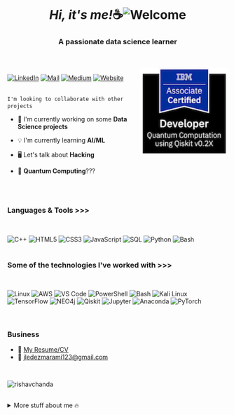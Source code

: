 <i><h1 align="center">Hi, it's me!</i>☕<img src="https://user-images.githubusercontent.com/1303154/88677602-1635ba80-d120-11ea-84d8-d263ba5fc3c0.gif" width="26px" height="28px" alt="Welcome"></h1>

<h3 align="center">A passionate data science learner</h3>
</br>
</br>
<a href="https://www.credly.com/badges/930ce7f7-0f6d-4d8f-8895-0c8c54d00302/print"><img align="right" alt="Cert" width="200" src="https://github.com/imjlstem/imjlstem/blob/77b9b9cd7f31501bb601b5194e6e056701f0a3ad/ibm-certified-associate-developer-quantum-computation-using-qiskit-v0-2x.png?raw=true">

[![LinkedIn](https://img.shields.io/badge/-Jordan_H-0077B5?style=for-the-badge&logo=linkedin&logoColor=white)](https://www.linkedin.com/in/jordanledezma-stem/)
[![Mail](https://img.shields.io/badge/-Jordan_H-c0392b?style=for-the-badge&labelColor=c0392b&logo=gmail&logoColor=white)](mailto:jledezmarami123@gmail.com)
[![Medium](https://img.shields.io/badge/-Writing_Blog-12100E?style=for-the-badge&logo=medium&logoColor=white)](https://medium.com/@ImJL_STEM)
[![Website](https://img.shields.io/badge/-Portfolio-12100E?style=for-the-badge&logo=appveyor&logoColor=white)]()
</br>
</br>
```
I'm looking to collaborate with other projects
```
- 📡 I'm currently working on some **Data Science projects**

- 💡 I'm currently learning **AI/ML**

- 🖥️ Let's talk about **Hacking**

- 🤔 **Quantum Computing**???

</br>
</br>

### Languages & Tools >>> 

</br>

![C++](https://img.shields.io/badge/-C++-000000?style=for-the-badge&logo=C%2B%2B&logoColor=00599C)
![HTML5](https://img.shields.io/badge/-HTML5-000000?style=for-the-badge&logo=HTML5&logoColor=E34F26)
![CSS3](https://img.shields.io/badge/-CSS3-000000?style=for-the-badge&logo=CSS3&logoColor=1572B6)
![JavaScript](https://img.shields.io/badge/-JavaScript-000000?style=for-the-badge&logo=javascript)
![SQL](https://img.shields.io/badge/-SQL-000000?style=for-the-badge&logo=mysql&logoColor=4479A1)
![Python](https://img.shields.io/badge/-Python-000000?style=for-the-badge&logo=Python&logoColor=3776AB)
![Bash](https://img.shields.io/badge/-Bash-000000?style=for-the-badge&logo=gnubash&logoColor=greenlight)
</br>
</br>

### Some of the technologies I've worked with >>>
</br>

![Linux](https://img.shields.io/badge/Linux-FCC624?style=for-the-badge&logo=linux&logoColor=black)
![AWS](https://img.shields.io/badge/Amazon_AWS-232F3E?style=for-the-badge&logo=amazon-aws&logoColor=orange)
![VS Code](https://img.shields.io/badge/Visual_Studio_Code-0078D4?style=for-the-badge&logo=visual%20studio%20code&logoColor=white)
![PowerShell](https://img.shields.io/badge/powershell-5391FE?style=for-the-badge&logo=powershell&logoColor=white)
![Bash](https://img.shields.io/badge/Shell_Script-121011?style=for-the-badge&logo=gnu-bash&logoColor=white)
![Kali Linux](https://img.shields.io/badge/Kali_Linux-557C94?style=for-the-badge&logo=kali-linux&logoColor=white)
![TensorFlow](https://img.shields.io/badge/TensorFlow-FF6F00?style=for-the-badge&logo=tensorflow&logoColor=white)
![NEO4j](https://img.shields.io/badge/Neo4j-018bff?style=for-the-badge&logo=neo4j&logoColor=white)
![Qiskit](https://img.shields.io/badge/Qiskit-6929C4?style=for-the-badge&logo=qiskit&logoColor=white)
![Jupyter](https://img.shields.io/badge/Jupyter-F37626?style=for-the-badge&logo=jupyter&logoColor=white)
![Anaconda](https://img.shields.io/badge/Anaconda-44A833?style=for-the-badge&logo=anaconda&logoColor=white)
![PyTorch](https://img.shields.io/badge/PyTorch-EE4C2C?style=for-the-badge&logo=pytorch&logoColor=white)
</br>
</br>
</br>

### Business
- 💼 [My Resume/CV](https://drive.google.com/file/d/1A5ny6dgDDHo0E86HlRRbdAsVWgp4dLHx/view)
- 📩 jledezmarami123@gmail.com

</br>
<p align="left"> <img src="https://komarev.com/ghpvc/?username=imjlstem&label=Profile%20views&color=0e75b6&style=flat" alt="rishavchanda" /> </p>
</br>

<details>
<summary>
  More stuff about me 🔥
</summary>

<br >

![HTB](https://img.shields.io/badge/HTB-9FEF00?style=for-the-badge&logo=hackthebox&logoColor=white)
![TryHackMe](https://img.shields.io/badge/TryHackMe-212C42?style=for-the-badge&logo=tryhackme&logoColor=white)
![Slack](https://img.shields.io/badge/slack-4A154B?style=for-the-badge&logo=slack&logoColor=white)
![Discord](https://img.shields.io/badge/discord-5865F2?style=for-the-badge&logo=discord&logoColor=white)

#### What am I looking for?

*I like technology field and all related with that, but I wouldn’t like to lose something interesting, I want to
become in a Data Scientist, in a Physics Scientist, or in Quantum Researcher, that’s
why I want, and I hope it’ll be possible, I want to handle and specialize what I believe
to be the four most relevant and largest areas of strength in computer science and
information technology, AI, Quantum, Cloud and Cybersecurity.*
</br>
</br>
</br>
</br>
</br>
<p align="center">
  <i>Let's connect and chat! Open to anything under the sun!</i>
</p>

💻 From [Jordan H](https://github.com/imjlstem)
